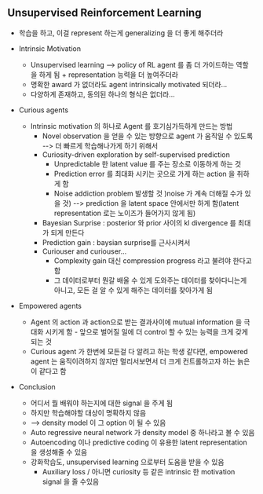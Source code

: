 ## Unsupervised Reinforcement Learning
* 학습을 하고, 이걸 represent 하는게 generalizing 을 더 좋게 해주더라
* Intrinsic Motivation
	* Unsupervised learning --> policy of RL agent 를 좀 더 가이드하는 역할을 하게 됨 + representation 능력을 더 높여주더라
	* 명확한 award 가 없더라도 agent intrinsically motivated 되더라…
	* 다양하게 존재하고, 동의된 하나의 형식은 없더라…
* Curious agents
	* Intrinsic motivation 의 하나로 Agent 를 호기심가득하게 만드는 방법
		* Novel observation 을 얻을 수 있는 방향으로 agent 가 움직일 수 있도록 --> 더 빠르게 학습해나가게 하기 위해서
		* Curiosity-driven exploration by self-supervised prediction
			* Unpredictable 한 latent value 를 주는 장소로 이동하게 하는 것
			* Prediction error 를 최대화 시키는 곳으로 가게 하는 action 을 취하게 함
			* Noise addiction problem 발생할 것 )noise 가 계속 더해질 수가 있을 것) --> prediction 을 latent space 안에서만 하게 함(latent representation 로는 노이즈가 들어가지 않게 됨)
		* Bayesian Surprise : posterior 와 prior 사이의 kl divergence 를 최대가 되게 만든다
		* Prediction gain : baysian surprise를 근사시켜서 
		* Curiouser and curiouser…
			* Complexity gain 대신 compression progress 라고 불려야 한다고 함
			* 그 데이터로부터 뭔갈 배울 수 있게 도와주는 데이터를 찾아다니는게 아니고, 모든 걸 알 수 있게 해주는 데이터를 찾아가게 됨
				
				
* Empowered agents
	* Agent 의 action 과 action으로 받는 결과사이에 mutual information 을 극대화 시키게 함 - 앞으로 벌어질 일에 더 control 할 수 있는 능력을 크게 갖게 되는 것
	* Curious agent 가 한번에 모든걸 다 알려고 하는 학생 같다면, empowered agent 는 움직이려하지 않지만 멀리서보면서 더 크게 컨트롤하고자 하는 늙은이 같다고 함
		
		
* Conclusion
	* 어디서 뭘 배워야 하는지에 대한 signal 을 주게 됨
	* 하지만 학습해야할 대상이 명확하지 않음
	* --> density model 이 그 option 이 될 수 있음
	* Auto regressive neural network 가 density model 중 하나라고 볼 수 있음
	* Autoencoding 이나 predictive coding 이 유용한 latent representation 을 생성해줄 수 있음
	* 강화학습도, unsupervised learning 으로부터 도움을 받을 수 있음
		* Auxiliary loss / 아니면 curiosity 등 같은 intrinsic 한 motivation signal 을 줄 수있음
